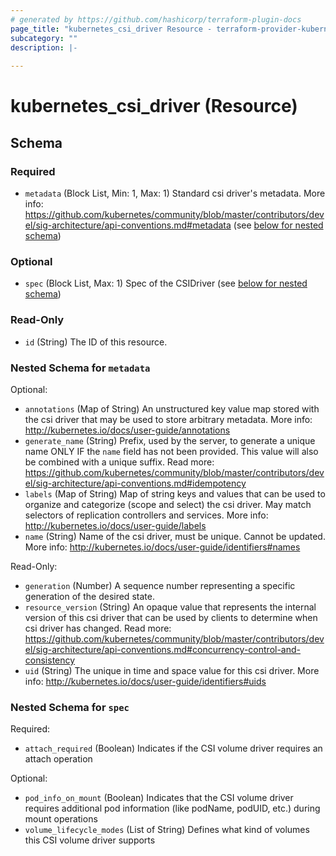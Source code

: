 ```yaml
---
# generated by https://github.com/hashicorp/terraform-plugin-docs
page_title: "kubernetes_csi_driver Resource - terraform-provider-kubernetes"
subcategory: ""
description: |-
  
---
```


# kubernetes_csi_driver (Resource)





<!-- schema generated by tfplugindocs -->
## Schema

### Required

- `metadata` (Block List, Min: 1, Max: 1) Standard csi driver's metadata. More info: https://github.com/kubernetes/community/blob/master/contributors/devel/sig-architecture/api-conventions.md#metadata (see [below for nested schema](#nestedblock--metadata))

### Optional

- `spec` (Block List, Max: 1) Spec of the CSIDriver (see [below for nested schema](#nestedblock--spec))

### Read-Only

- `id` (String) The ID of this resource.

<a id="nestedblock--metadata"></a>
### Nested Schema for `metadata`

Optional:

- `annotations` (Map of String) An unstructured key value map stored with the csi driver that may be used to store arbitrary metadata. More info: http://kubernetes.io/docs/user-guide/annotations
- `generate_name` (String) Prefix, used by the server, to generate a unique name ONLY IF the `name` field has not been provided. This value will also be combined with a unique suffix. Read more: https://github.com/kubernetes/community/blob/master/contributors/devel/sig-architecture/api-conventions.md#idempotency
- `labels` (Map of String) Map of string keys and values that can be used to organize and categorize (scope and select) the csi driver. May match selectors of replication controllers and services. More info: http://kubernetes.io/docs/user-guide/labels
- `name` (String) Name of the csi driver, must be unique. Cannot be updated. More info: http://kubernetes.io/docs/user-guide/identifiers#names

Read-Only:

- `generation` (Number) A sequence number representing a specific generation of the desired state.
- `resource_version` (String) An opaque value that represents the internal version of this csi driver that can be used by clients to determine when csi driver has changed. Read more: https://github.com/kubernetes/community/blob/master/contributors/devel/sig-architecture/api-conventions.md#concurrency-control-and-consistency
- `uid` (String) The unique in time and space value for this csi driver. More info: http://kubernetes.io/docs/user-guide/identifiers#uids


<a id="nestedblock--spec"></a>
### Nested Schema for `spec`

Required:

- `attach_required` (Boolean) Indicates if the CSI volume driver requires an attach operation

Optional:

- `pod_info_on_mount` (Boolean) Indicates that the CSI volume driver requires additional pod information (like podName, podUID, etc.) during mount operations
- `volume_lifecycle_modes` (List of String) Defines what kind of volumes this CSI volume driver supports



